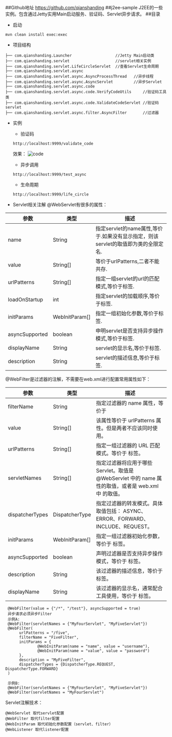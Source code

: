 ##Github地址
 https://github.com/qianshanding
##j2ee-sample
 J2EE的一些实例。包含通过Jetty实用Main启动服务、验证码、Servlet异步请求。
##目录
* 启动
```
mvn clean install exec:exec
```
* 项目结构
```
├── com.qianshanding.Launcher                   //Jetty Main启动类
├── com.qianshanding.servlet                    //servlet相关实例
├── com.qianshanding.servlet.LifeCircleServlet  //查看Servlet生命周期
├── com.qianshanding.servlet.async
├── com.qianshanding.servlet.async.AsyncProcessThread   //异步线程
├── com.qianshanding.servlet.async.AsyncServlet         //异步Servlet
├── com.qianshanding.servlet.async.code
├── com.qianshanding.servlet.async.code.VerifyCodeUtils     //验证码工具类
├── com.qianshanding.servlet.async.code.ValidateCodeServlet //验证码servlet 
├── com.qianshanding.servlet.async.filter.AsyncFilter       //过滤器
```
* 实例
    * 验证码
    ```
    http://localhost:9999/validate_code
    ```
    效果：
        ![code](https://github.com/qianshanding/j2ee-sample/blob/master/validate_code.jpg "验证码")
        
    * 异步调用
    ```
    http://localhost:9999/test_async
    ```
    * 生命周期
    ```
    http://localhost:9999/life_circle
    ```
    


* Servlet相关注解
@WebServlet有很多的属性：

|参数|类型|描述|
|---|---|---
|name|String|指定servlet的name属性,等价于<Servlet-name>.如果没有显示指定，则该servlet的取值即为类的全限定名.
|value|String[]|等价于urlPatterns,二者不能共存.
|urlPatterns|String[]|指定一组servlet的url的匹配模式,等价于<url-pattern>标签.
|loadOnStartup|int|指定servlet的加载顺序,等价于<load-on-startup>标签.
|initParams|WebInitParam[]|指定一组初始化参数,等价于<init-param>标签.
|asyncSupported|boolean|申明servlet是否支持异步操作模式,等价于<async-supported>标签.
|displayName|String|servlet的显示名,等价于<display-name>标签.
|description|String|servlet的描述信息,等价于<description>标签.
@WebFilter是过滤器的注解，不需要在web.xml进行配置常用属性如下：

|参数|类型|描述|
|---|---|---
|filterName|String|指定过滤器的 name 属性，等价于 <filter-name>
|value|String[]|该属性等价于 urlPatterns 属性。但是两者不应该同时使用。
|urlPatterns|String[]|指定一组过滤器的 URL 匹配模式。等价于 <url-pattern> 标签。
|servletNames|String[]|指定过滤器将应用于哪些 Servlet。取值是 @WebServlet 中的 name 属性的取值，或者是 web.xml 中 <servlet-name> 的取值。
|dispatcherTypes|DispatcherType|指定过滤器的转发模式。具体取值包括： ASYNC、ERROR、FORWARD、INCLUDE、REQUEST。
|initParams|WebInitParam[]|指定一组过滤器初始化参数，等价于 <init-param> 标签。
|asyncSupported|boolean|声明过滤器是否支持异步操作模式，等价于 <async-supported> 标签。
|description|String|该过滤器的描述信息，等价于 <description> 标签。
|displayName|String|该过滤器的显示名，通常配合工具使用，等价于 <display-name> 标签。
```
 @WebFilter(value = {"/*", "/test"}, asyncSupported = true)
 异步请求必须异步Filter
 示例A:
 @WebFilter(servletNames = {"MyFourServlet", "MyFiveServlet"})
 @WebFilter(
      urlPatterns = "/five",
      filterName = "FiveFilter",
      initParams = {
              @WebInitParam(name = "name", value = "username"),
              @WebInitParam(name = "value", value = "password")
      },
      description = "MyFiveFilter",
      dispatcherTypes = {DispatcherType.REQUEST, DispatcherType.FORWARD}
 )
 
 示例B:
 @WebFilter(servletNames = {"MyFourServlet", "MyFiveServlet"})
 @WebFilter(servletNames = "MyFourServlet")
 ```
 Servlet注解技术：
 ```
 @WebServlet 取代servlet配置
 @WebFilter 取代filter配置
 @WebInitParam 取代初始化参数配置（servlet、filter）
 @WebListener 取代listener配置
 ```